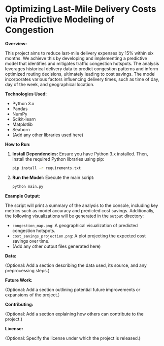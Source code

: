 # Optimizing Last-Mile Delivery Costs via Predictive Modeling of Congestion

**Overview:**

This project aims to reduce last-mile delivery expenses by 15% within six months.  We achieve this by developing and implementing a predictive model that identifies and mitigates traffic congestion hotspots. The analysis leverages historical delivery data to predict congestion patterns and inform optimized routing decisions, ultimately leading to cost savings.  The model incorporates various factors influencing delivery times, such as time of day, day of the week, and geographical location.

**Technologies Used:**

* Python 3.x
* Pandas
* NumPy
* Scikit-learn
* Matplotlib
* Seaborn
* (Add any other libraries used here)


**How to Run:**

1. **Install Dependencies:**  Ensure you have Python 3.x installed.  Then, install the required Python libraries using pip:

   ```bash
   pip install -r requirements.txt
   ```

2. **Run the Model:** Execute the main script:

   ```bash
   python main.py
   ```

**Example Output:**

The script will print a summary of the analysis to the console, including key metrics such as model accuracy and predicted cost savings.  Additionally, the following visualizations will be generated in the `output` directory:

* `congestion_map.png`: A geographical visualization of predicted congestion hotspots.
* `cost_savings_projection.png`: A plot projecting the expected cost savings over time.
* (Add any other output files generated here)


**Data:**

(Optional: Add a section describing the data used, its source, and any preprocessing steps.)


**Future Work:**

(Optional: Add a section outlining potential future improvements or expansions of the project.)


**Contributing:**

(Optional: Add a section explaining how others can contribute to the project.)


**License:**

(Optional: Specify the license under which the project is released.)